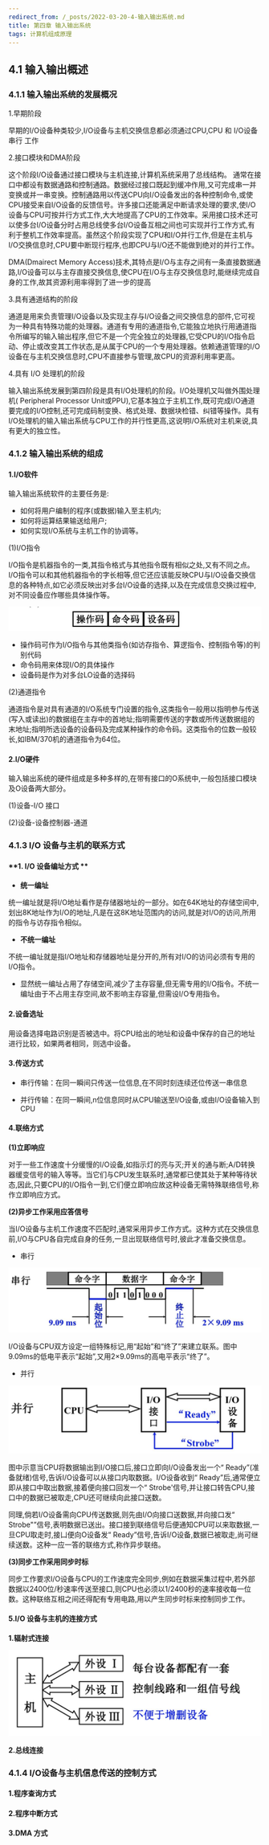 ```yaml
---
redirect_from: /_posts/2022-03-20-4-输入输出系统.md
title: 第四章 输入输出系统
tags: 计算机组成原理
---
```


## 4.1 输入输出概述

### 4.1.1 输入输出系统的发展概况

1.早期阶段  

早期的I/O设备种类较少,I/O设备与主机交换信息都必须通过CPU,CPU 和 I/O设备  串行 工作

2.接口模块和DMA阶段  

这个阶段I/O设备通过接口模块与主机连接,计算机系统采用了总线结构。
通常在接口中都设有数据通路和控制通路。数据经过接口既起到缓冲作用,又可完成串一并变换或并一串变换。控制通路用以传送CPU向I/O设备发出的各种控制命令,或使CPU接受来自I/O设备的反馈信号。许多接口还能满足中断请求处理的要求,使I/O设备与CPU可按并行方式工作,大大地提高了CPU的工作效率。采用接口技术还可以使多台I/O设备分时占用总线使多台I/O设备互相之间也可实现并行工作方式,有利于整机工作效率提高。虽然这个阶段实现了CPU和I/O并行工作,但是在主机与I/O交换信息时,CPU要中断现行程序,也即CPU与I/O还不能做到绝对的并行工作。

DMA(Dmairect Memory Access)技术,其特点是I/O与主存之间有一条直接数据通路,I/O设备可以与主存直接交换信息,使CPU在I/O与主存交换信息时,能继续完成自身的工作,故其资源利用率得到了进一步的提高

3.具有通道结构的阶段

通道是用来负责管理I/O设备以及实现主存与I/O设备之间交换信息的部件,它可视为一种具有特殊功能的处理器。通道有专用的通道指令,它能独立地执行用通道指令所编写的输入输出程序,但它不是一个完全独立的处理器,它受CPU的I/O指令启动、停止或改变其工作状态,是从属于CPU的一个专用处理器。依赖通道管理的I/O设备在与主机交换信息时,CPU不直接参与管理,故CPU的资源利用率更高。

4.具有 I/O 处理机的阶段

输入输出系统发展到第四阶段是具有I/O处理机的阶段。I/O处理机又叫做外围处理机( Peripheral Processor Unit或PPU),它基本独立于主机工作,既可完成I/O通道要完成的I/O控制,还可完成码制变换、格式处理、数据块检错、纠错等操作。具有I/O处理机的输入输出系统与CPU工作的并行性更高,这说明I/O系统对主机来说,具有更大的独立性。

### 4.1.2 输入输出系统的组成

#### **1.I/O软件**

输入输出系统软件的主要任务是:  
- 如何将用户编制的程序(或数据)输入至主机内;
- 如何将运算结果输送给用户;
- 如何实现I/O系统与主机工作的协调等。

(1)I/O指令

I/O指令是机器指令的一类,其指令格式与其他指令既有相似之处,又有不同之点。I/O指令可以和其他机器指令的字长相等,但它还应该能反映CPU与I/O设备交换信息的各种特点,如它必须反映出对多台I/O设备的选择,以及在完成信息交换过程中,对不同设备应作哪些具体操作等。

![I/O指令格式](/assets/image/计算机组成原理/输入输出系统/IO指令格式.jpg)

- 操作码可作为I/O指令与其他类指令(如访存指令、算逻指令、控制指令等)的判别代码
- 命令码用来体现I/O的具体操作
- 设备码是作为对多台LO设备的选择码

(2)通道指令

通道指令是对具有通道的I/O系统专门设置的指令,这类指令一般用以指明参与传送(写入或读出)的数据组在主存中的首地址;指明需要传送的字数或所传送数据组的末地址;指明所选设备的设备码及完成某种操作的命令码。这类指令的位数一般较长,如IBM/370机的通道指令为64位。

#### **2.I/O硬件**

输入输出系统的硬件组成是多种多样的,在带有接口的O系统中,一般包括接口模块及O设备两大部分。

(1)设备-I/O 接口

(2)设备-设备控制器-通道

### 4.1.3 I/O 设备与主机的联系方式

#### **1. I/O 设备编址方式 **

- **统一编址**

统一编址就是将I/O地址看作是存储器地址的一部分。如在64K地址的存储空间中,划出8K地址作为I/O的地址,凡是在这8K地址范围内的访问,就是对I/O的访问,所用的指令与访存指令相似。

- **不统一编址**

不统一编址就是指I/O地址和存储器地址是分开的,所有对I/O的访问必须有专用的I/O指令。

- 显然统一编址占用了存储空间,减少了主存容量,但无需专用的I/O指令。不统一编址由于不占用主存空间,故不影响主存容量,但需设I/O专用指令。

#### **2.设备选址**

用设备选择电路识别是否被选中。将CPU给出的地址和设备中保存的自己的地址进行比较，如果两者相同，则选中设备。

#### **3.传送方式**

- 串行传输：在同一瞬间只传送一位信息,在不同时刻连续还位传送一串信息

- 并行传输：在同一瞬间,n位信息同时从CPU输送至I/O设备,或由I/O设备输入到CPU

#### **4.联络方式**

**(1)立即响应**

对于一些工作速度十分缓慢的I/O设备,如指示灯的亮与灭;开关的通与断;A/D转换器缓变信号的输入等等。当它们与CPU发生联系时,通常都已使其处于某种等待状态,因此,只要CPU的I/O指令一到,它们便立即响应故这种设备无需特殊联络信号,称作立即响应方式。

**(2)异步工作采用应答信号**

当I/O设备与主机工作速度不匹配时,通常采用异步工作方式。这种方式在交换信息前,I/O与CPU各自完成自身的任务,一旦出现联络信号时,彼此才准备交换信息。

- 串行

![串行联络](/assets/image/计算机组成原理/输入输出系统/串行联络.jpg)

I/O设备与CPU双方设定一组特殊标记,用“起始”和“终了”来建立联系。图中9.09ms的低电平表示“起始”,又用2×9.09ms的高电平表示“终了”。

- 并行

![并行联络](/assets/image/计算机组成原理/输入输出系统/并行联络.jpg)

图中示意当CPU将数据输出到I/O接口后,接口立即向I/O设备发出一个“ Ready”(准备就绪)信号,告诉I/O设备可以从接口内取数据。I/O设备收到“ Ready”后,通常便立即从接口中取出数据,接着便向接口回发一个“ Strobe'信号,并让接口转告CPU,接口中的数据已被取走,CPU还可继续向此接口送数。

同理,倘若I/O设备需向CPU传送数据,则先由I/O向接口送数据,并向接口发“ Strobe"”信号,表明数据已送出。接口接到联络信号后便通知CPU可以来取数据,一旦CPU取走时,接凵便向O设备发“ Ready”信号,告诉I/O设备,数据已被取走,尚可继续送数。这种一应一答的联络方式,称作异步联络。

**(3)同步工作采用同步时标**
 
同步工作要求I/O设备与CPU的工作速度完全同步,例如在数据采集过程中,若外部数据以2400位/秒速率传送至接口,则CPU也必须以1/2400秒的速率接收每一位数。这种联络互相之间还得配有专用电路,用以产生同步时标来控制同步工作。

#### **5.I/O 设备与主机的连接方式**

**1.辐射式连接**

![辐射式连接](/assets/image/计算机组成原理/输入输出系统/辐射式连接.jpg)

**2.总线连接**

### 4.1.4 I/O设备与主机信息传送的控制方式

#### **1.程序查询方式**



#### **2.程序中断方式**
#### **3.DMA 方式**